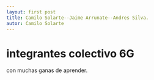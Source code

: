 ```yaml
---
layout: first post
title: Camilo Solarte--Jaime Arrunate--Andres Silva.
autor: Camilo Solarte
---
```



# integrantes colectivo 6G #

con muchas ganas de aprender.
